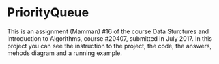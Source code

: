 # PriorityQueue
This is an assignment (Mamman) #16 of the course Data Sturctures and Introduction to Algorithms, course #20407, submitted in July 2017.
In this project you can see the instruction to the project, the code, the answers, mehods diagram and a running example. 
